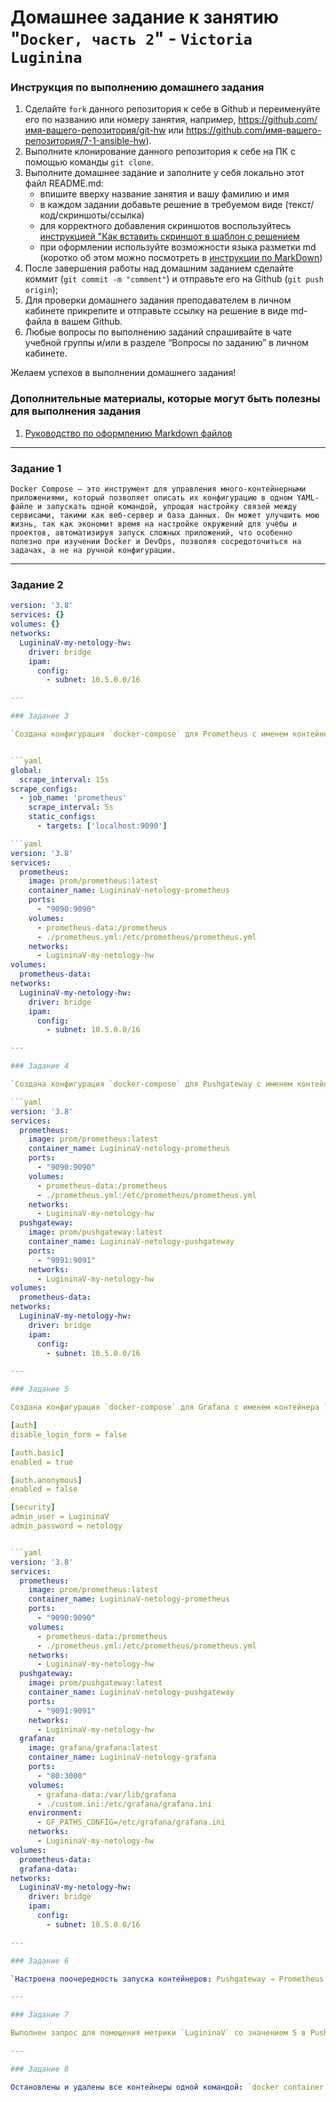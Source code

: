 # Домашнее задание к занятию "`Docker, часть 2`" - `Victoria Luginina`


### Инструкция по выполнению домашнего задания

   1. Сделайте `fork` данного репозитория к себе в Github и переименуйте его по названию или номеру занятия, например, https://github.com/имя-вашего-репозитория/git-hw или  https://github.com/имя-вашего-репозитория/7-1-ansible-hw).
   2. Выполните клонирование данного репозитория к себе на ПК с помощью команды `git clone`.
   3. Выполните домашнее задание и заполните у себя локально этот файл README.md:
      - впишите вверху название занятия и вашу фамилию и имя
      - в каждом задании добавьте решение в требуемом виде (текст/код/скриншоты/ссылка)
      - для корректного добавления скриншотов воспользуйтесь [инструкцией "Как вставить скриншот в шаблон с решением](https://github.com/netology-code/sys-pattern-homework/blob/main/screen-instruction.md)
      - при оформлении используйте возможности языка разметки md (коротко об этом можно посмотреть в [инструкции  по MarkDown](https://github.com/netology-code/sys-pattern-homework/blob/main/md-instruction.md))
   4. После завершения работы над домашним заданием сделайте коммит (`git commit -m "comment"`) и отправьте его на Github (`git push origin`);
   5. Для проверки домашнего задания преподавателем в личном кабинете прикрепите и отправьте ссылку на решение в виде md-файла в вашем Github.
   6. Любые вопросы по выполнению заданий спрашивайте в чате учебной группы и/или в разделе “Вопросы по заданию” в личном кабинете.
   
Желаем успехов в выполнении домашнего задания!
   
### Дополнительные материалы, которые могут быть полезны для выполнения задания

1. [Руководство по оформлению Markdown файлов](https://gist.github.com/Jekins/2bf2d0638163f1294637#Code)

---

### Задание 1

`Docker Compose — это инструмент для управления много-контейнерными приложениями, который позволяет описать их конфигурацию в одном YAML-файле и запускать одной командой, упрощая настройку связей между сервисами, такими как веб-сервер и база данных. Он может улучшить мою жизнь, так как экономит время на настройке окружений для учёбы и проектов, автоматизируя запуск сложных приложений, что особенно полезно при изучении Docker и DevOps, позволяя сосредоточиться на задачах, а не на ручной конфигурации.`

---

### Задание 2

```yaml
version: '3.8'
services: {}
volumes: {}
networks:
  LugininaV-my-netology-hw:
    driver: bridge
    ipam:
      config:
        - subnet: 10.5.0.0/16

---

### Задание 3

`Создана конфигурация `docker-compose` для Prometheus с именем контейнера `LugininaV-netology-prometheus`. Добавлены тома для данных (`prometheus-data`) и конфигурации (`prometheus.yml`), обеспечен внешний доступ к порту `9090`.`


```yaml
global:
  scrape_interval: 15s
scrape_configs:
  - job_name: 'prometheus'
    scrape_interval: 5s
    static_configs:
      - targets: ['localhost:9090']

```yaml
version: '3.8'
services:
  prometheus:
    image: prom/prometheus:latest
    container_name: LugininaV-netology-prometheus
    ports:
      - "9090:9090"
    volumes:
      - prometheus-data:/prometheus
      - ./prometheus.yml:/etc/prometheus/prometheus.yml
    networks:
      - LugininaV-my-netology-hw
volumes:
  prometheus-data:
networks:
  LugininaV-my-netology-hw:
    driver: bridge
    ipam:
      config:
        - subnet: 10.5.0.0/16

---

### Задание 4

`Создана конфигурация `docker-compose` для Pushgateway с именем контейнера `LugininaV-netology-pushgateway`. Обеспечен внешний доступ к порту `9091`.`

```yaml
version: '3.8'
services:
  prometheus:
    image: prom/prometheus:latest
    container_name: LugininaV-netology-prometheus
    ports:
      - "9090:9090"
    volumes:
      - prometheus-data:/prometheus
      - ./prometheus.yml:/etc/prometheus/prometheus.yml
    networks:
      - LugininaV-my-netology-hw
  pushgateway:
    image: prom/pushgateway:latest
    container_name: LugininaV-netology-pushgateway
    ports:
      - "9091:9091"
    networks:
      - LugininaV-my-netology-hw
volumes:
  prometheus-data:
networks:
  LugininaV-my-netology-hw:
    driver: bridge
    ipam:
      config:
        - subnet: 10.5.0.0/16

---

### Задание 5

Создана конфигурация `docker-compose` для Grafana с именем контейнера `LugininaV-netology-grafana`. Добавлены тома для данных (`grafana-data`) и конфигурации (`custom.ini`), настроена переменная окружения для пути к конфигурации. В `custom.ini` указаны логин `LugininaV` и пароль `netology`. Обеспечен внешний доступ к порту `3000` через порт `80`.

[auth]
disable_login_form = false

[auth.basic]
enabled = true

[auth.anonymous]
enabled = false

[security]
admin_user = LugininaV
admin_password = netology


```yaml
version: '3.8'
services:
  prometheus:
    image: prom/prometheus:latest
    container_name: LugininaV-netology-prometheus
    ports:
      - "9090:9090"
    volumes:
      - prometheus-data:/prometheus
      - ./prometheus.yml:/etc/prometheus/prometheus.yml
    networks:
      - LugininaV-my-netology-hw
  pushgateway:
    image: prom/pushgateway:latest
    container_name: LugininaV-netology-pushgateway
    ports:
      - "9091:9091"
    networks:
      - LugininaV-my-netology-hw
  grafana:
    image: grafana/grafana:latest
    container_name: LugininaV-netology-grafana
    ports:
      - "80:3000"
    volumes:
      - grafana-data:/var/lib/grafana
      - ./custom.ini:/etc/grafana/grafana.ini
    environment:
      - GF_PATHS_CONFIG=/etc/grafana/grafana.ini
    networks:
      - LugininaV-my-netology-hw
volumes:
  prometheus-data:
  grafana-data:
networks:
  LugininaV-my-netology-hw:
    driver: bridge
    ipam:
      config:
        - subnet: 10.5.0.0/16

---

### Задание 6

`Настроена поочередность запуска контейнеров: Pushgateway → Prometheus → Grafana. Добавлены режимы перезапуска `always` для всех контейнеров. Все контейнеры используют сеть `LugininaV-my-netology-hw`. Сценарий запущен в detached-режиме с помощью `docker compose up -d`.`

---

### Задание 7

Выполнен запрос для помещения метрики `LugininaV` со значением 5 в Pushgateway. В Grafana выполнен вход с логином `LugininaV` и паролем `netology`. Создан Data Source Prometheus с URL `http://prometheus:9090`. Построен график на основе метрики `LugininaV`.

---

### Задание 8

Остановлены и удалены все контейнеры одной командой: `docker container rm -f $(docker container ls -aq)`.

